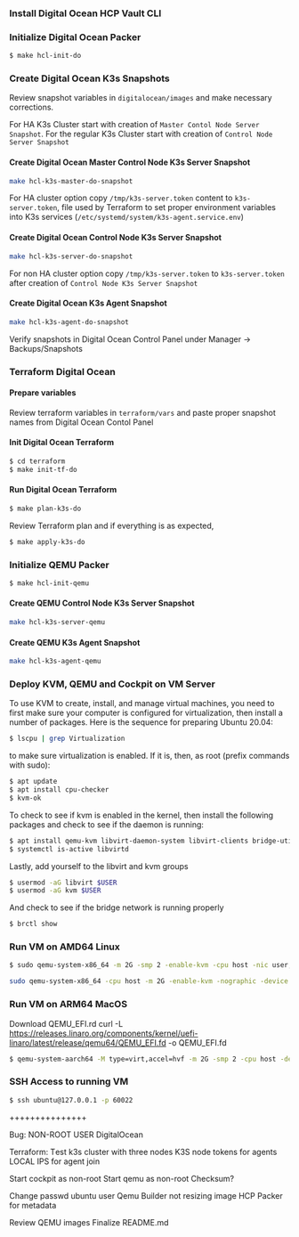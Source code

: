 ### Install Digital Ocean HCP Vault CLI

### Initialize Digital Ocean Packer
```bash
$ make hcl-init-do
```

### Create Digital Ocean K3s Snapshots

Review snapshot variables in `digitalocean/images` and make necessary corrections.

For HA K3s Cluster start with creation of `Master Contol Node Server Snapshot`. For the regular K3s Cluster start with creation of `Control Node Server Snapshot`

#### Create Digital Ocean Master Control Node K3s Server Snapshot
```bash
make hcl-k3s-master-do-snapshot
```

For HA cluster option copy `/tmp/k3s-server.token` content to `k3s-server.token`, file used by Terraform to set proper environment variables into K3s services (`/etc/systemd/system/k3s-agent.service.env`)

#### Create Digital Ocean Control Node K3s Server Snapshot
```bash
make hcl-k3s-server-do-snapshot
```

For non HA cluster option copy `/tmp/k3s-server.token` to `k3s-server.token` after creation of `Control Node K3s Server Snapshot`

#### Create Digital Ocean K3s Agent Snapshot
```bash
make hcl-k3s-agent-do-snapshot
```
Verify snapshots in Digital Ocean Control Panel under Manager -> Backups/Snapshots

### Terraform Digital Ocean

#### Prepare variables

Review terraform variables in `terraform/vars` and paste proper snapshot names from Digital Ocean Contol Panel

#### Init Digital Ocean Terraform

```bash
$ cd terraform
$ make init-tf-do
```

#### Run Digital Ocean Terraform

```bash
$ make plan-k3s-do
```

Review Terraform plan and if everything is as expected,

```bash
$ make apply-k3s-do
```

### Initialize QEMU Packer
```bash
$ make hcl-init-qemu
```

#### Create QEMU Control Node K3s Server Snapshot
```bash
make hcl-k3s-server-qemu
```

#### Create QEMU K3s Agent Snapshot
```bash
make hcl-k3s-agent-qemu
```

### Deploy KVM, QEMU and Cockpit on VM Server

To use KVM to create, install, and manage virtual machines, you need to first make sure your computer is configured for virtualization, then install a number of packages. Here is the sequence for preparing Ubuntu 20.04:

```bash
$ lscpu | grep Virtualization 
```
to make sure virtualization is enabled. If it is, then, as root (prefix commands with sudo):

```bash
$ apt update 
$ apt install cpu-checker 
$ kvm-ok 
```
To check to see if kvm is enabled in the kernel, then install the following packages and check to see if the daemon is running:

```bash
$ apt install qemu-kvm libvirt-daemon-system libvirt-clients bridge-utils virtinst virt-manager 
$ systemctl is-active libvirtd 
```
Lastly, add yourself to the libvirt and kvm groups

```bash
$ usermod -aG libvirt $USER 
$ usermod -aG kvm $USER 
```
 
And check to see if the bridge network is running properly

```bash
$ brctl show 
```

### Run VM on AMD64 Linux 

```bash
$ sudo qemu-system-x86_64 -m 2G -smp 2 -enable-kvm -cpu host -nic user,hostfwd=tcp::60022-:22 -boot strict=off -device qemu-xhci -device usb-kbd -device virtio-gpu-pci -nographic -drive if=virtio,format=qcow2,file=output/packerubuntu-24.04/packerubuntu-24.04
```

```bash
sudo qemu-system-x86_64 -cpu host -m 2G -enable-kvm -nographic -device virtio-net-pci,netdev=net0 -netdev user,id=net0,hostfwd=tcp::60022-:22 -drive if=virtio,format=raw,file=output/packerubuntu-24.04/packerubuntu-24.04 -bios /usr/share/ovmf/OVMF.fd
```

### Run VM on ARM64 MacOS

Download QEMU_EFI.rd
curl -L https://releases.linaro.org/components/kernel/uefi-linaro/latest/release/qemu64/QEMU_EFI.fd -o QEMU_EFI.fd

```bash
$ qemu-system-aarch64 -M type=virt,accel=hvf -m 2G -smp 2 -cpu host -device virtio-net-pci,netdev=net0 -netdev user,id=net0,hostfwd=tcp::60022-:22 -bios QEMU_EFI.fd -nographic -drive if=virtio,format=qcow2,file=output/ubuntu-noble-ansible-1.0/ubuntu-noble-ansible-1.0
```

### SSH Access to running VM

```bash
$ ssh ubuntu@127.0.0.1 -p 60022
```

+++++++++++++++

Bug: NON-ROOT USER DigitalOcean

Terraform:
Тest k3s cluster with three nodes
K3S node tokens for agents
LOCAL IPS for agent join

Start cockpit as non-root
Start qemu as non-root
Checksum?

Change passwd ubuntu user
Qemu Builder not resizing image
HCP Packer for metadata

Review QEMU images
Finalize README.md
